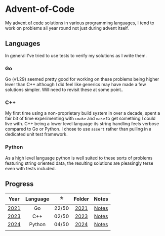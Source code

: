 # Advent-of-Code

My [advent of code](https://adventofcode.com/) solutions in various programming languages, I tend to work on problems all year round not just during advent itself.

## Languages

In general I've tried to use tests to verify my solutions as I write them.

### Go

Go (v1.29) seemed pretty good for working on these problems being higher lever than C++ although I did feel like generics may have made a few solutions simpler. Will need to revisit these at some point..

### C++

My first time using a non-proprietary build system in over a decade, spent a fair bit of time experimenting with `cmake` and `make` to get something I could live with. C++ being a lower level language its string handling feels verbose compared to Go or Python. I chose to use `assert` rather than pulling in a dedicated unit test framework.

### Python

As a high level language python is well suited to these sorts of problems featuring string oriented data, the resulting solutions are pleasingly terse even with tests included.

## Progress

| Year | Language | ⭐️ | Folder | Notes |
|:----:|:--------:|:-----:|:------:|:------:|
| [2021](https://adventofcode.com/2021) |    Go    | 22/50 | [2021](./2021/) |  [Notes](./2021/README.md)  |
| [2023](https://adventofcode.com/2023) |    C++   | 02/50 | [2023](./2023/) |  [Notes](./2023/README.md)  |
| [2024](https://adventofcode.com/2024) |    Python   | 04/50 | [2024](./2024/) |  [Notes](./2024/README.md)  |
|      |          |       |        |        |
